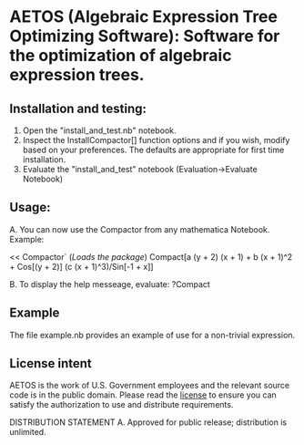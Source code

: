 # AETOS (Algebraic Expression Tree Optimizing Software): Software for the optimization of algebraic expression trees.

## Installation and testing:
1. Open the "install_and_test.nb" notebook.
2. Inspect the InstallCompactor[] function options and if you wish, modify based on your preferences. The defaults are appropriate for first time installation.
3. Evaluate the "install_and_test" notebook (Evaluation->Evaluate Notebook)

## Usage:
A. You can now use the Compactor from any mathematica Notebook. Example:

<< Compactor` (*Loads the package*)
Compact[a (y + 2) (x + 1) + b (x + 1)^2 +  Cos[(y + 2)] (c (x + 1)^3)/Sin[-1 + x]]

B. To display the help messeage, evaluate:
?Compact

## Example
The file example.nb provides an example of use for a non-trivial expression.

## License intent
AETOS is the work of U.S. Government employees and the relevant source code is in the public domain. Please read the [license](license.txt) to ensure you can satisfy the authorization to use and distribute requirements.

DISTRIBUTION STATEMENT A. Approved for public release; distribution is unlimited.



